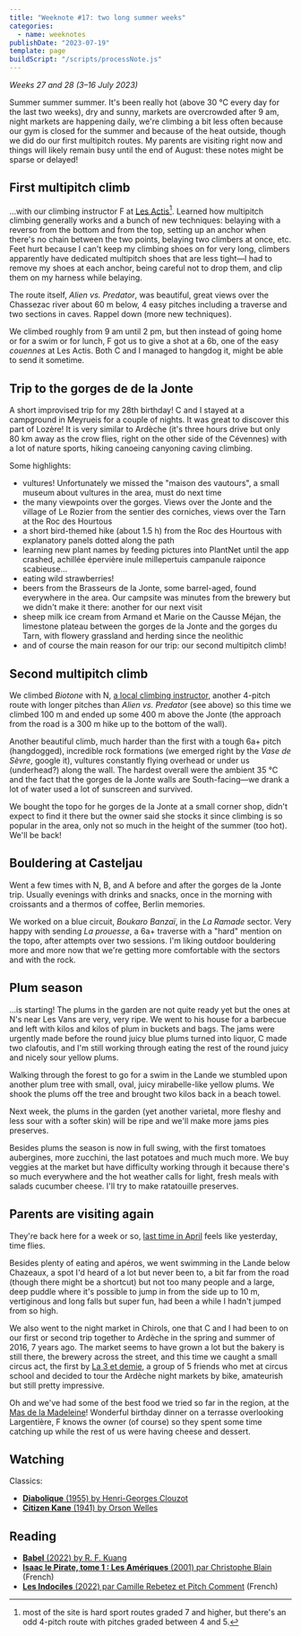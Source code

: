 ```yaml
---
title: "Weeknote #17: two long summer weeks"
categories:
  - name: weeknotes
publishDate: "2023-07-19"
template: page
buildScript: "/scripts/processNote.js"
---
```


_Weeks 27 and 28 (3–16 July 2023)_

Summer summer summer. It's been really hot (above 30 °C every day for the last two weeks), dry and sunny, markets are overcrowded after 9 am, night markets are happening daily, we're climbing a bit less often because our gym is closed for the summer and because of the heat outside, though we did do our first multipitch routes. My parents are visiting right now and things will likely remain busy until the end of August: these notes might be sparse or delayed!

## First multipitch climb

...with our climbing instructor F at [Les Actis](https://www.ffme.fr/sne-fiche/643/)[^1]. Learned how multipitch climbing generally works and a bunch of new techniques: belaying with a reverso from the bottom and from the top, setting up an anchor when there's no chain between the two points, belaying two climbers at once, etc. Feet hurt because I can't keep my climbing shoes on for very long, climbers apparently have dedicated multipitch shoes that are less tight—I had to remove my shoes at each anchor, being careful not to drop them, and clip them on my harness while belaying.

The route itself, _Alien vs. Predator_, was beautiful, great views over the Chassezac river about 60 m below, 4 easy pitches including a traverse and two sections in caves. Rappel down (more new techniques).

We climbed roughly from 9 am until 2 pm, but then instead of going home or for a swim or for lunch, F got us to give a shot at a 6b, one of the easy _couennes_ at Les Actis. Both C and I managed to hangdog it, might be able to send it sometime.

## Trip to the gorges de de la Jonte

A short improvised trip for my 28th birthday! C and I stayed at a campground in Meyrueis for a couple of nights. It was great to discover this part of Lozère! It is very similar to Ardèche (it's three hours drive but only 80 km away as the crow flies, right on the other side of the Cévennes) with a lot of nature sports, hiking canoeing canyoning caving climbing.

Some highlights:

- vultures! Unfortunately we missed the "maison des vautours", a small museum about vultures in the area, must do next time
- the many viewpoints over the gorges. Views over the Jonte and the village of Le Rozier from the sentier des corniches, views over the Tarn at the Roc des Hourtous
- a short bird-themed hike (about 1.5 h) from the Roc des Hourtous with explanatory panels dotted along the path
- learning new plant names by feeding pictures into PlantNet until the app crashed, achillée épervière inule millepertuis campanule raiponce scabieuse...
- eating wild strawberries!
- beers from the Brasseurs de la Jonte, some barrel-aged, found everywhere in the area. Our campsite was minutes from the brewery but we didn't make it there: another for our next visit
- sheep milk ice cream from Armand et Marie on the Causse Méjan, the limestone plateau between the gorges de la Jonte and the gorges du Tarn, with flowery grassland and herding since the neolithic
- and of course the main reason for our trip: our second multipitch climb!

## Second multipitch climb

We climbed _Biotone_ with N, [a local climbing instructor](https://lozere-escalade.com/), another 4-pitch route with longer pitches than _Alien vs. Predator_ (see above) so this time we climbed 100 m and ended up some 400 m above the Jonte (the approach from the road is a 300 m hike up to the bottom of the wall).

Another beautiful climb, much harder than the first with a tough 6a+ pitch (hangdogged), incredible rock formations (we emerged right by the _Vase de Sèvre_, google it), vultures constantly flying overhead or under us (underhead?) along the wall. The hardest overall were the ambient 35 °C and the fact that the gorges de la Jonte walls are South-facing—we drank a lot of water used a lot of sunscreen and survived.

We bought the topo for he gorges de la Jonte at a small corner shop, didn't expect to find it there but the owner said she stocks it since climbing is so popular in the area, only not so much in the height of the summer (too hot). We'll be back!

## Bouldering at Casteljau

Went a few times with N, B, and A before and after the gorges de la Jonte trip. Usually evenings with drinks and snacks, once in the morning with croissants and a thermos of coffee, Berlin memories.

We worked on a blue circuit, _Boukaro Banzaï_, in the _La Ramade_ sector. Very happy with sending _La prouesse_, a 6a+ traverse with a "hard" mention on the topo, after attempts over two sessions. I'm liking outdoor bouldering more and more now that we're getting more comfortable with the sectors and with the rock.

## Plum season

...is starting! The plums in the garden are not quite ready yet but the ones at N's near Les Vans are very, very ripe. We went to his house for a barbecue and left with kilos and kilos of plum in buckets and bags. The jams were urgently made before the round juicy blue plums turned into liquor, C made two clafoutis, and I'm still working through eating the rest of the round juicy and nicely sour yellow plums.

Walking through the forest to go for a swim in the Lande we stumbled upon another plum tree with small, oval, juicy mirabelle-like yellow plums. We shook the plums off the tree and brought two kilos back in a beach towel.

Next week, the plums in the garden (yet another varietal, more fleshy and less sour with a softer skin) will be ripe and we'll make more jams pies preserves.

Besides plums the season is now in full swing, with the first tomatoes aubergines, more zucchini, the last potatoes and much much more. We buy veggies at the market but have difficulty working through it because there's so much everywhere and the hot weather calls for light, fresh meals with salads cucumber cheese. I'll try to make ratatouille preserves.

## Parents are visiting again

They're back here for a week or so, [last time in April](/notes/weeknote-6-this-is-quick-and-late-because-my-parents-are-visiting-and-there-s-no-time/) feels like yesterday, time flies.

Besides plenty of eating and apéros, we went swimming in the Lande below Chazeaux, a spot I'd heard of a lot but never been to, a bit far from the road (though there might be a shortcut) but not too many people and a large, deep puddle where it's possible to jump in from the side up to 10 m, vertiginous and long falls but super fun, had been a while I hadn't jumped from so high.

We also went to the night market in Chirols, one that C and I had been to on our first or second trip together to Ardèche in the spring and summer of 2016, 7 years ago. The market seems to have grown a lot but the bakery is still there, the brewery across the street, and this time we caught a small circus act, the first by [La 3 et demie](https://www.youtube.com/watch?v=ttA7HekQKdU), a group of 5 friends who met at circus school and decided to tour the Ardèche night markets by bike, amateurish but still pretty impressive.

Oh and we've had some of the best food we tried so far in the region, at the [Mas de la Madeleine](https://www.masdelamadeleine.com/)! Wonderful birthday dinner on a terrasse overlooking Largentière, F knows the owner (of course) so they spent some time catching up while the rest of us were having cheese and dessert.

## Watching

Classics:

- [**Diabolique** (1955) by Henri-Georges Clouzot](/notes/diabolique-by-henri-georges-clouzot/)
- [**Citizen Kane** (1941) by Orson Welles](/notes/citizen-kane-by-orson-welles/)

## Reading

- [**Babel** (2022) by R. F. Kuang](/notes/babel-by-r-f-kuang/)
- [**Isaac le Pirate, tome 1 : Les Amériques** (2001) par Christophe Blain](/notes/isaac-le-pirate-tome-1-les-ameriques-par-christophe-blain/) (French)
- [**Les Indociles** (2022) par Camille Rebetez et Pitch Comment](/notes/les-indociles-par-camille-rebetez-et-pitch-comment/) (French)

[^1]: most of the site is hard sport routes graded 7 and higher, but there's an odd 4-pitch route with pitches graded between 4 and 5.
